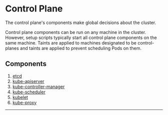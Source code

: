 # Control Plane

The control plane's components make global decisions about the cluster.

Control plane components can be run on any machine in the cluster. However,
setup scripts typically start all control plane components on
the same machine. Taints are applied to machines designated to be control-planes
and taints are applied to prevent scheduling Pods on them.

## Components

1. [etcd]
2. [kube-apiserver]
3. [kube-controller-manager]
4. [kube-scheduler]
5. [kubelet]
6. [kube-proxy]

---

[etcd]: /kubernetes/9.1-etcd.md
[kube-apiserver]: /kubernetes/9.2-kube-apiserver.md
[kube-controller-manager]: /kubernetes/9.3-kube-controller-manager.md
[kube-scheduler]: /kubernetes/9.4-kube-scheduler.md
[kubelet]: /kubernetes/9.5-kubelet.md
[kube-proxy]: /kubernetes/9.6-kube-proxy.md
